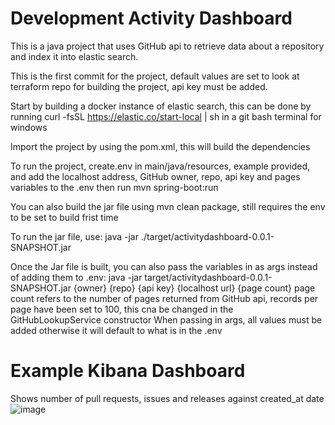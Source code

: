 # Development Activity Dashboard

This is a java project that uses GitHub api to retrieve data about a repository and index it into elastic search.

This is the first commit for the project, default values are set to look at terraform repo for building the project, api key must be added.

Start by building a docker instance of elastic search, this can be done by running curl -fsSL https://elastic.co/start-local | sh in a git bash terminal for windows

Import the project by using the pom.xml, this will build the dependencies

To run the project, create.env in main/java/resources, example provided, and add the localhost address, GitHub owner, repo, api key and pages variables to the .env then run mvn spring-boot:run

You can also build the jar file using mvn clean package, still requires the env to be set to build frist time

To run the jar file, use: java -jar ./target/activitydashboard-0.0.1-SNAPSHOT.jar

Once the Jar file is built, you can also pass the variables in as args instead of adding them to .env: java -jar target/activitydashboard-0.0.1-SNAPSHOT.jar {owner} {repo} {api key} {localhost url} {page count}
page count refers to the number of pages returned from GitHub api, records per page have been set to 100, this cna be changed in the GitHubLookupService constructor
When passing in args, all values must be added otherwise it will default to what is in the .env

# Example Kibana Dashboard

Shows number of pull requests, issues and releases against created_at date
![image](https://github.com/user-attachments/assets/70dcd513-ad25-4e97-a028-47109a0f2219)
